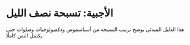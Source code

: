 # الأجبية: تسبحة نصف الليل

هذا الدليل المبدئي يوضح ترتيب التسبحة من أسباسموس وذكصولوجيات وصلوات حتى يكتمل النص كاملًا.

